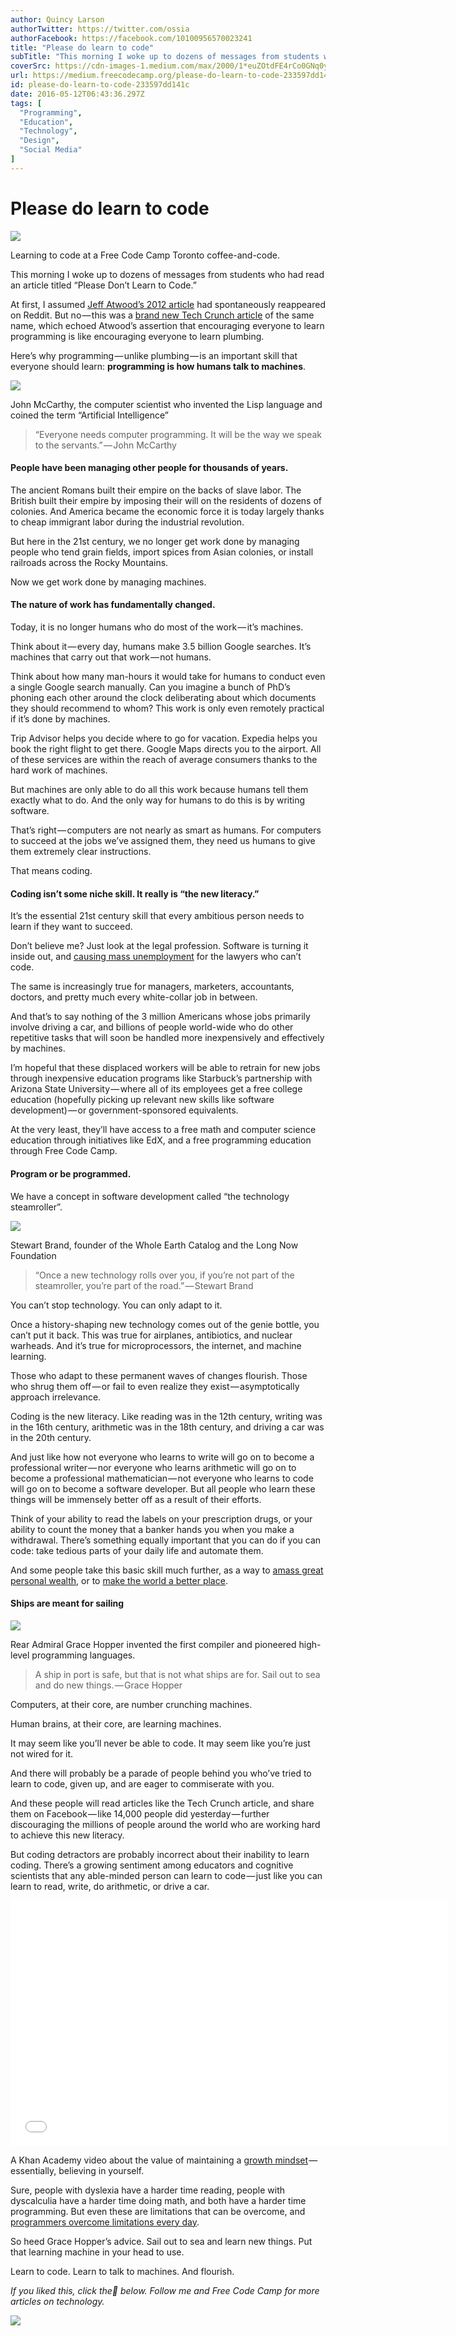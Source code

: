 ```yaml
---
author: Quincy Larson
authorTwitter: https://twitter.com/ossia
authorFacebook: https://facebook.com/10100956570023241
title: "Please do learn to code"
subTitle: "This morning I woke up to dozens of messages from students who had read an article titled “Please Don’t Learn to Code.”..."
coverSrc: https://cdn-images-1.medium.com/max/2000/1*euZOtdFE4rCo0GNq0yOofQ.jpeg
url: https://medium.freecodecamp.org/please-do-learn-to-code-233597dd141c
id: please-do-learn-to-code-233597dd141c
date: 2016-05-12T06:43:36.297Z
tags: [
  "Programming",
  "Education",
  "Technology",
  "Design",
  "Social Media"
]
---
```

# Please do learn to code







![](https://cdn-images-1.medium.com/max/2000/1*euZOtdFE4rCo0GNq0yOofQ.jpeg)

Learning to code at a Free Code Camp Toronto coffee-and-code.







This morning I woke up to dozens of messages from students who had read an article titled “Please Don’t Learn to Code.”

At first, I assumed [Jeff Atwood’s 2012 article](http://blog.codinghorror.com/please-dont-learn-to-code/) had spontaneously reappeared on Reddit. But no — this was a [brand new Tech Crunch article](http://techcrunch.com/2016/05/10/please-dont-learn-to-code) of the same name, which echoed Atwood’s assertion that encouraging everyone to learn programming is like encouraging everyone to learn plumbing.

Here’s why programming — unlike plumbing — is an important skill that everyone should learn: **programming is how humans talk to machines**.



![](https://cdn-images-1.medium.com/max/1600/1*iET2rwyHLe8ZfXBO9NYHqA.png)

John McCarthy, the computer scientist who invented the Lisp language and coined the term “Artificial Intelligence”



> “Everyone needs computer programming. It will be the way we speak to the servants.” — John McCarthy

#### People have been managing other people for thousands of years.

The ancient Romans built their empire on the backs of slave labor. The British built their empire by imposing their will on the residents of dozens of colonies. And America became the economic force it is today largely thanks to cheap immigrant labor during the industrial revolution.

But here in the 21st century, we no longer get work done by managing people who tend grain fields, import spices from Asian colonies, or install railroads across the Rocky Mountains.

Now we get work done by managing machines.

#### **The nature of work has fundamentally changed.**

Today, it is no longer humans who do most of the work — it’s machines.

Think about it — every day, humans make 3.5 billion Google searches. It’s machines that carry out that work — not humans.

Think about how many man-hours it would take for humans to conduct even a single Google search manually. Can you imagine a bunch of PhD’s phoning each other around the clock deliberating about which documents they should recommend to whom? This work is only even remotely practical if it’s done by machines.

Trip Advisor helps you decide where to go for vacation. Expedia helps you book the right flight to get there. Google Maps directs you to the airport. All of these services are within the reach of average consumers thanks to the hard work of machines.

But machines are only able to do all this work because humans tell them exactly what to do. And the only way for humans to do this is by writing software.

That’s right — computers are not nearly as smart as humans. For computers to succeed at the jobs we’ve assigned them, they need us humans to give them extremely clear instructions.

That means coding.

#### Coding isn’t some niche skill. It really is “the new literacy.”

It’s the essential 21st century skill that every ambitious person needs to learn if they want to succeed.

Don’t believe me? Just look at the legal profession. Software is turning it inside out, and [causing mass unemployment](http://www.abajournal.com/magazine/article/whos_eating_law_firms_lunch) for the lawyers who can’t code.

The same is increasingly true for managers, marketers, accountants, doctors, and pretty much every white-collar job in between.

And that’s to say nothing of the 3 million Americans whose jobs primarily involve driving a car, and billions of people world-wide who do other repetitive tasks that will soon be handled more inexpensively and effectively by machines.

I’m hopeful that these displaced workers will be able to retrain for new jobs through inexpensive education programs like Starbuck’s partnership with Arizona State University — where all of its employees get a free college education (hopefully picking up relevant new skills like software development) — or government-sponsored equivalents.

At the very least, they’ll have access to a free math and computer science education through initiatives like EdX, and a free programming education through Free Code Camp.

#### Program or be programmed.

We have a concept in software development called “the technology steamroller”.



![](https://cdn-images-1.medium.com/max/1600/1*UArvqBFDkaQGysgMEFhKjw.jpeg)

Stewart Brand, founder of the Whole Earth Catalog and the Long Now Foundation



> “Once a new technology rolls over you, if you’re not part of the steamroller, you’re part of the road.” — Stewart Brand

You can’t stop technology. You can only adapt to it.

Once a history-shaping new technology comes out of the genie bottle, you can’t put it back. This was true for airplanes, antibiotics, and nuclear warheads. And it’s true for microprocessors, the internet, and machine learning.

Those who adapt to these permanent waves of changes flourish. Those who shrug them off — or fail to even realize they exist — asymptotically approach irrelevance.

Coding is the new literacy. Like reading was in the 12th century, writing was in the 16th century, arithmetic was in the 18th century, and driving a car was in the 20th century.

And just like how not everyone who learns to write will go on to become a professional writer — nor everyone who learns arithmetic will go on to become a professional mathematician — not everyone who learns to code will go on to become a software developer. But all people who learn these things will be immensely better off as a result of their efforts.

Think of your ability to read the labels on your prescription drugs, or your ability to count the money that a banker hands you when you make a withdrawal. There’s something equally important that you can do if you can code: take tedious parts of your daily life and automate them.

And some people take this basic skill much further, as a way to [amass great personal wealth](http://www.businessinsider.com/a-google-programmer-blew-off-a-500000-salary-at-startup--because-hes-already-making-3-million-every-year-2014-1), or to [make the world a better place](https://www.youtube.com/watch?v=G7UHzdvkd-Q&index=3&list=PLWKjhJtqVAbnQ048Pa8sAqJoVRhx8TJtM).

#### Ships are meant for sailing



![](https://cdn-images-1.medium.com/max/1600/1*k0fUEL6Kuy9GMOgmWsKoBw.png)

Rear Admiral Grace Hopper invented the first compiler and pioneered high-level programming languages.



> A ship in port is safe, but that is not what ships are for. Sail out to sea and do new things. — Grace Hopper

Computers, at their core, are number crunching machines.

Human brains, at their core, are learning machines.

It may seem like you’ll never be able to code. It may seem like you’re just not wired for it.

And there will probably be a parade of people behind you who’ve tried to learn to code, given up, and are eager to commiserate with you.

And these people will read articles like the Tech Crunch article, and share them on Facebook — like 14,000 people did yesterday — further discouraging the millions of people around the world who are working hard to achieve this new literacy.

But coding detractors are probably incorrect about their inability to learn coding. There’s a growing sentiment among educators and cognitive scientists that any able-minded person can learn to code — just like you can learn to read, write, do arithmetic, or drive a car.





<iframe data-width="854" data-height="480" width="700" height="393" src="/media/f62edb6a20aad2e005dd4b7e1bce8dd8?postId=233597dd141c" data-media-id="f62edb6a20aad2e005dd4b7e1bce8dd8" allowfullscreen="" frameborder="0"></iframe>



A Khan Academy video about the value of maintaining a [growth mindset](https://en.wikipedia.org/wiki/Mindset#Fixed_mindset_and_growth_mindset) — essentially, believing in yourself.



Sure, people with dyslexia have a harder time reading, people with dyscalculia have a harder time doing math, and both have a harder time programming. But even these are limitations that can be overcome, and [programmers overcome limitations every day](https://www.quora.com/Can-anyone-learn-how-to-code/answer/Quincy-Larson).

So heed Grace Hopper’s advice. Sail out to sea and learn new things. Put that learning machine in your head to use.

Learn to code. Learn to talk to machines. And flourish.

_If you liked this, click the💚 below. Follow me and Free Code Camp for more articles on technology._



![](https://cdn-images-1.medium.com/max/1600/1*31StU5CNIHk8VDkSHWO6nA.gif)










